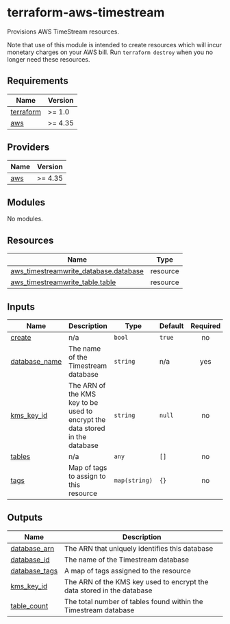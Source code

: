 # terraform-aws-timestream

Provisions AWS TimeStream resources.

Note that use of this module is intended to create resources which will incur monetary charges on your AWS bill. Run `terraform destroy` when you no longer need these resources.

<!-- BEGINNING OF PRE-COMMIT-TERRAFORM DOCS HOOK -->
## Requirements

| Name | Version |
|------|---------|
| <a name="requirement_terraform"></a> [terraform](#requirement\_terraform) | >= 1.0 |
| <a name="requirement_aws"></a> [aws](#requirement\_aws) | >= 4.35 |

## Providers

| Name | Version |
|------|---------|
| <a name="provider_aws"></a> [aws](#provider\_aws) | >= 4.35 |

## Modules

No modules.

## Resources

| Name | Type |
|------|------|
| [aws_timestreamwrite_database.database](https://registry.terraform.io/providers/hashicorp/aws/latest/docs/resources/timestreamwrite_database) | resource |
| [aws_timestreamwrite_table.table](https://registry.terraform.io/providers/hashicorp/aws/latest/docs/resources/timestreamwrite_table) | resource |

## Inputs

| Name | Description | Type | Default | Required |
|------|-------------|------|---------|:--------:|
| <a name="input_create"></a> [create](#input\_create) | n/a | `bool` | `true` | no |
| <a name="input_database_name"></a> [database\_name](#input\_database\_name) | The name of the Timestream database | `string` | n/a | yes |
| <a name="input_kms_key_id"></a> [kms\_key\_id](#input\_kms\_key\_id) | The ARN of the KMS key to be used to encrypt the data stored in the database | `string` | `null` | no |
| <a name="input_tables"></a> [tables](#input\_tables) | n/a | `any` | `[]` | no |
| <a name="input_tags"></a> [tags](#input\_tags) | Map of tags to assign to this resource | `map(string)` | `{}` | no |

## Outputs

| Name | Description |
|------|-------------|
| <a name="output_database_arn"></a> [database\_arn](#output\_database\_arn) | The ARN that uniquely identifies this database |
| <a name="output_database_id"></a> [database\_id](#output\_database\_id) | The name of the Timestream database |
| <a name="output_database_tags"></a> [database\_tags](#output\_database\_tags) | A map of tags assigned to the resource |
| <a name="output_kms_key_id"></a> [kms\_key\_id](#output\_kms\_key\_id) | The ARN of the KMS key used to encrypt the data stored in the database |
| <a name="output_table_count"></a> [table\_count](#output\_table\_count) | The total number of tables found within the Timestream database |
<!-- END OF PRE-COMMIT-TERRAFORM DOCS HOOK -->
